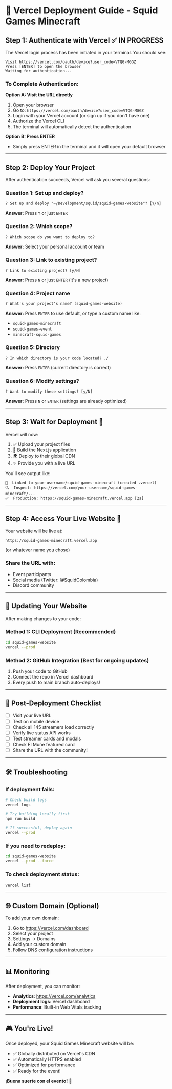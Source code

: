 # 🚀 Vercel Deployment Guide - Squid Games Minecraft

## Step 1: Authenticate with Vercel ✅ IN PROGRESS

The Vercel login process has been initiated in your terminal. You should see:

```
Visit https://vercel.com/oauth/device?user_code=VTQG-MGGZ
Press [ENTER] to open the browser
Waiting for authentication...
```

### To Complete Authentication:

**Option A: Visit the URL directly**
1. Open your browser
2. Go to: `https://vercel.com/oauth/device?user_code=VTQG-MGGZ`
3. Login with your Vercel account (or sign up if you don't have one)
4. Authorize the Vercel CLI
5. The terminal will automatically detect the authentication

**Option B: Press ENTER**
- Simply press ENTER in the terminal and it will open your default browser

---

## Step 2: Deploy Your Project

After authentication succeeds, Vercel will ask you several questions:

### Question 1: Set up and deploy?
```
? Set up and deploy "~/Development/squid/squid-games-website"? [Y/n]
```
**Answer:** Press `Y` or just `ENTER`

### Question 2: Which scope?
```
? Which scope do you want to deploy to?
```
**Answer:** Select your personal account or team

### Question 3: Link to existing project?
```
? Link to existing project? [y/N]
```
**Answer:** Press `N` or just `ENTER` (it's a new project)

### Question 4: Project name
```
? What's your project's name? (squid-games-website)
```
**Answer:** Press `ENTER` to use default, or type a custom name like:
- `squid-games-minecraft`
- `squid-games-event`
- `minecraft-squid-games`

### Question 5: Directory
```
? In which directory is your code located? ./
```
**Answer:** Press `ENTER` (current directory is correct)

### Question 6: Modify settings?
```
? Want to modify these settings? [y/N]
```
**Answer:** Press `N` or `ENTER` (settings are already optimized)

---

## Step 3: Wait for Deployment 🚀

Vercel will now:
1. ✅ Upload your project files
2. 🔨 Build the Next.js application
3. 🌍 Deploy to their global CDN
4. ✨ Provide you with a live URL

You'll see output like:
```
🔗  Linked to your-username/squid-games-minecraft (created .vercel)
🔍  Inspect: https://vercel.com/your-username/squid-games-minecraft/...
✅  Production: https://squid-games-minecraft.vercel.app [2s]
```

---

## Step 4: Access Your Live Website 🎉

Your website will be live at:
```
https://squid-games-minecraft.vercel.app
```
(or whatever name you chose)

### Share the URL with:
- Event participants
- Social media (Twitter: @SquidColombia)
- Discord community

---

## 🔄 Updating Your Website

After making changes to your code:

### Method 1: CLI Deployment (Recommended)
```bash
cd squid-games-website
vercel --prod
```

### Method 2: GitHub Integration (Best for ongoing updates)
1. Push your code to GitHub
2. Connect the repo in Vercel dashboard
3. Every push to main branch auto-deploys!

---

## 🎯 Post-Deployment Checklist

- [ ] Visit your live URL
- [ ] Test on mobile device
- [ ] Check all 145 streamers load correctly
- [ ] Verify live status API works
- [ ] Test streamer cards and modals
- [ ] Check El Muñe featured card
- [ ] Share the URL with the community!

---

## 🛠️ Troubleshooting

### If deployment fails:
```bash
# Check build logs
vercel logs

# Try building locally first
npm run build

# If successful, deploy again
vercel --prod
```

### If you need to redeploy:
```bash
cd squid-games-website
vercel --prod --force
```

### To check deployment status:
```bash
vercel list
```

---

## 🌐 Custom Domain (Optional)

To add your own domain:
1. Go to https://vercel.com/dashboard
2. Select your project
3. Settings → Domains
4. Add your custom domain
5. Follow DNS configuration instructions

---

## 📊 Monitoring

After deployment, you can monitor:
- **Analytics**: https://vercel.com/analytics
- **Deployment logs**: Vercel dashboard
- **Performance**: Built-in Web Vitals tracking

---

## 🎮 You're Live!

Once deployed, your Squid Games Minecraft website will be:
- ✅ Globally distributed on Vercel's CDN
- ✅ Automatically HTTPS enabled
- ✅ Optimized for performance
- ✅ Ready for the event!

**¡Buena suerte con el evento!** 🎉